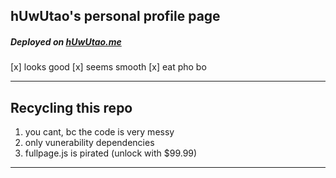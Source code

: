 ## hUwUtao's personal profile page
##### Deployed on [hUwUtao.me](https://huwutao.me)

[x] looks good
[x] seems smooth
[x] eat pho bo


------------

## Recycling this repo
1. you cant, bc the code is very messy
2. only vunerability dependencies
3. fullpage.js is pirated (unlock with $99.99)

------------
```/!\ Note: This version is stable enough to crash client
```